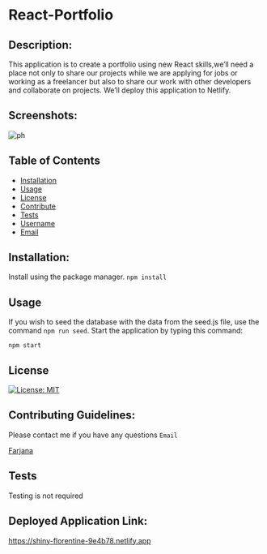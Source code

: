 # React-Portfolio

## Description:
This application is to create a portfolio using new React skills,we’ll need a place not only to share our projects while we are applying for jobs or working as a freelancer 
but also to share our work with other developers and collaborate on projects. We’ll deploy this application to Netlify.

## Screenshots:
![ph](https://github.com/Farjana-04/PWA-Text-Editor/assets/92415181/cf434e57-919d-417c-b7d5-996e7084ab92)

## Table of Contents
- [Installation](#installation)
- [Usage](#usage)
- [License](#license)
- [Contribute](#contribute)
- [Tests](#tests)
- [Username](#username)
- [Email](#email)

## Installation:
Install using the package manager.
`npm install` 

## Usage
If you wish to seed the database with the data from the seed.js file, use the command `npm run seed`. Start the application by typing this command:
 
  `npm start`

## License
[![License: MIT](https://img.shields.io/badge/License-MIT-yellow.svg)](https://opensource.org/licenses/MIT)

## Contributing Guidelines:
Please contact me if you have any questions `Email`

[Farjana](mailto:farjana.akhter085@gmail.com)

## Tests
Testing is not required

## Deployed Application Link:
https://shiny-florentine-9e4b78.netlify.app
